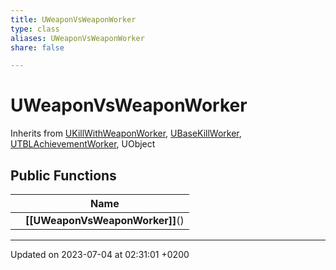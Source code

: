 ```yaml
---
title: UWeaponVsWeaponWorker
type: class
aliases: UWeaponVsWeaponWorker
share: false

---
```


# UWeaponVsWeaponWorker





Inherits from [UKillWithWeaponWorker](/docs/SDK/Source/Classes/classUKillWithWeaponWorker.md), [UBaseKillWorker](/docs/SDK/Source/Classes/classUBaseKillWorker.md), [UTBLAchievementWorker](/docs/SDK/Source/Classes/classUTBLAchievementWorker.md), UObject

## Public Functions

|                | Name           |
| -------------- | -------------- |
| | **[[UWeaponVsWeaponWorker]]**() |

-------------------------------

Updated on 2023-07-04 at 02:31:01 +0200